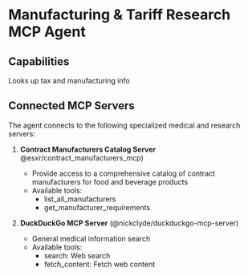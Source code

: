 # Manufacturing & Tariff Research MCP Agent


## Capabilities

Looks up tax and manufacturing info

## Connected MCP Servers

The agent connects to the following specialized medical and research servers:

1. **Contract Manufacturers Catalog Server** @esxr/contract_manufacturers_mcp)
   - Provide access to a comprehensive catalog of contract manufacturers for food and beverage products
   - Available tools:
     - list_all_manufacturers
     - get_manufacturer_requirements


5. **DuckDuckGo MCP Server** (@nickclyde/duckduckgo-mcp-server)
   - General medical information search
   - Available tools:
     - search: Web search
     - fetch_content: Fetch web content

